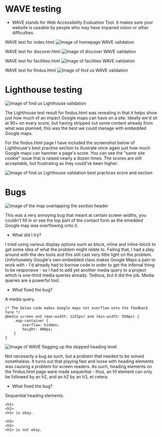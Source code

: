 # WAVE testing

* WAVE stands for Web Accessibility Evaluation Tool. It makes sure your website is useable by people who may have impaired vision or other difficulties.

WAVE test for index.html
![Image of homepage WAVE validation](assets/images/testingevidence/indexwavevalidation.png)

WAVE test for discover.html
![Image of discover WAVE validation](assets/images/testingevidence/discoverwavevalidation.png)

WAVE test for facilities.html
![Image of facilities WAVE validation](assets/images/testingevidence/facilitieswavevalidation.png)

WAVE test for findus.html
![Image of find us WAVE validation](assets/images/testingevidence/finduswavevalidation.png)

# Lighthouse testing

![Image of find us Lighthouse validation](assets/images/testingevidence/lighthousevalidations/finduslighthouse.png)

The Lighthouse test result for findus.html was revealing in that it helps show just how much of an impact Google maps can have on a site. Ideally we'd sit at 90+ on every score, but having stripped out some content already from what was planned, this was the best we could manage with embedded Google maps.

For the findus.html page I have included the screenshot below of Lighthouse's best practise section to illustrate once again just how much Google maps can hammer a page's score. You can see the "same site cookie" issue that is raised nearly a dozen times. The scores are still acceptable, but frustrating as they could've been higher.

![Image of find us Lighthouse validation best practices score and section](assets/images/testingevidence/lighthousevalidations/finduslighthousebestpractice.png)



# Bugs

![Image of the map overlapping the section header](assets/images/testingevidence/bugs/mapoverlap.png)

This was a very annoying bug that meant at certain screen widths, you couldn't fill in or see the top part of the contact form as the emedded Google map was overflowing onto it.

* What did I try?

I tried using various display options such as block, inline and inline-block to get some idea of what the problem might relate to. Failing that, I had a play around with the dev tools and this still cast very little light on the problem. Unfortunately Google's own embedded class makes Google Maps a pain to work with - I'd already had to borrow code in order to get the infernal thing to be responsive - so I had to add yet another media query to a project which is one-third media queries already. Tedious, but it did the job. Media queries are a powerful tool.

* What fixed the bug?

A media query.

    /* The below code makes Google maps not overflow onto the feedback form */
    @media screen and (max-width: 1225px) and (min-width: 950px) {
        .map-container {
            overflow: hidden;
            height: 400px;
        }
    }
    
![Image of WAVE flagging up the skipped heading level](assets/images/testingevidence/bugs/skippedheadinglevel.png)

Not necesarily a bug as such, but a problem that needed to be solved nonetheless. It turns out that playing fast and loose with heading elements was causing a problem for screen readers. As such, heading elements on the findus.html page were made sequential - thus, an h1 element can only be followed by an h2, and an h2 by an h3, et cetera.

* What fixed the bug?

Sequential heading elements.

    <h1>
    <h2>
    <h3> is okay.

    <h5>
    <h2>
    <h1> is not okay.